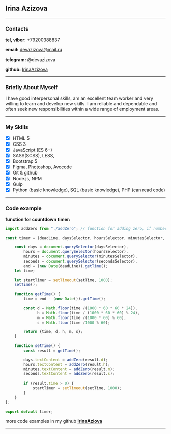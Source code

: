 ## Irina Azizova
***
### Contacts
**tel, viber:** +79200388837

**email:** devazizova@mail.ru

**telegram:** @devazizova

**github:** [IrinaAzizova](https://github.com/IrinaAzizova)
***
### Briefly About Myself
I have good interpersonal skills, am an excellent team worker and very willing to learn and develop new skills.
I am reliable and dependable and often seek new responsibilities within a wide range of employment areas.
***
### My Skills
+ [x] HTML 5
+ [x] CSS 3
+ [x] JavaScript (ES 6+)
+ [x] SASS(SCSS), LESS, 
+ [x] Bootstrap 5
+ [x] Figma, Photoshop, Avocode
+ [x] Git & github
+ [x] Node.js, NPM
+ [x] Gulp
+ [x] Python (basic knowledge), SQL (basic knowledge), PHP (can read code)
***
### Code example
**function for countdown timer:**
```JavaScript
import addZero from "./addZero"; // function for adding zero, if number < 10

const timer = (deadLine, daysSelector, hoursSelector, minutesSelector, secondsSelector) => {

    const days = document.querySelector(daysSelector),
        hours = document.querySelector(hoursSelector),
        minutes = document.querySelector(minutesSelector),
        seconds = document.querySelector(secondsSelector),
        end = (new Date(deadLine)).getTime();
    let time;
    
    let startTimer = setTimeout(setTime, 1000);
    setTime();

    function getTime() {
        time = end - (new Date()).getTime();
        
        const d = Math.floor(time /(1000 * 60 * 60 * 24)),
              h = Math.floor(time / (1000 * 60 * 60) % 24),
              m = Math.floor(time /(1000 * 60) % 60),
              s = Math.floor(time /1000 % 60);

        return {time, d, h, m, s};
    } 
    
    function setTime() {   
        const result = getTime();

        days.textContent = addZero(result.d);
        hours.textContent = addZero(result.h);
        minutes.textContent = addZero(result.m);
        seconds.textContent = addZero(result.s); 
        
        if (result.time > 0) {
            startTimer = setTimeout(setTime, 1000);
        }
    }   
};

export default timer;
```
more code examples in my github **[IrinaAziova](https://github.com/IrinaAzizova)**
***